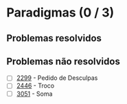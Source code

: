 # Paradigmas (0 / 3)


## Problemas resolvidos

## Problemas não resolvidos

  - [ ]  [2299](https://www.urionlinejudge.com.br/judge/pt/problems/view/2299) - Pedido de Desculpas
  - [ ]  [2446](https://www.urionlinejudge.com.br/judge/pt/problems/view/2446) - Troco
  - [ ]  [3051](https://www.urionlinejudge.com.br/judge/pt/problems/view/3051) - Soma